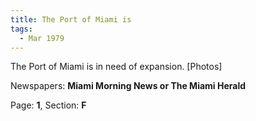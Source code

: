 ```yaml
---  
title: The Port of Miami is  
tags:  
  - Mar 1979  
---  
```

  
The Port of Miami is in need of expansion. [Photos]  
  
Newspapers: **Miami Morning News or The Miami Herald**  
  
Page: **1**, Section: **F** 
